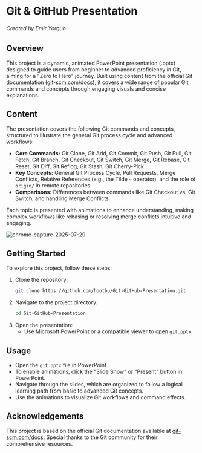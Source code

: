 

# Git &amp; GitHub Presentation
###### Created by Emir Yorgun

## Overview

This project is a dynamic, animated PowerPoint presentation (.pptx) designed to guide users from beginner to advanced proficiency in Git, aiming for a "Zero to Hero" journey. Built using content from the official Git documentation ([git-scm.com/docs](https://git-scm.com/docs)), it covers a wide range of popular Git commands and concepts through engaging visuals and concise explanations.

## Content

The presentation covers the following Git commands and concepts, structured to illustrate the general Git process cycle and advanced workflows:

- **Core Commands:** Git Clone, Git Add, Git Commit, Git Push, Git Pull, Git Fetch, Git Branch, Git Checkout, Git Switch, Git Merge, Git Rebase, Git Reset, Git Diff, Git Reflog, Git Stash, Git Cherry-Pick
- **Key Concepts:** General Git Process Cycle, Pull Requests, Merge Conflicts, Relative References (e.g., the Tilde `~` operator), and the role of `origin/` in remote repositories
- **Comparisons:** Differences between commands like Git Checkout vs. Git Switch, and handling Merge Conflicts

Each topic is presented with animations to enhance understanding, making complex workflows like rebasing or resolving merge conflicts intuitive and engaging.

![chrome-capture-2025-07-29](https://github.com/user-attachments/assets/eb7761d1-0bfe-4243-a4d2-42b5d87e2032)

## Getting Started

To explore this project, follow these steps:

1. Clone the repository:
   ```bash
   git clone https://github.com/hootbu/Git-GitHub-Presentation.git
   ```
2. Navigate to the project directory:
   ```bash
   cd Git-GitHub-Presentation
   ```
3. Open the presentation:
   - Use Microsoft PowerPoint or a compatible viewer to open `git.pptx`.

## Usage

- Open the `git.pptx` file in PowerPoint.
- To enable animations, click the "Slide Show" or "Present" button in PowerPoint.
- Navigate through the slides, which are organized to follow a logical learning path from basic to advanced Git concepts.
- Use the animations to visualize Git workflows and command effects.

## Acknowledgements

This project is based on the official Git documentation available at [git-scm.com/docs](https://git-scm.com/docs). Special thanks to the Git community for their comprehensive resources.

